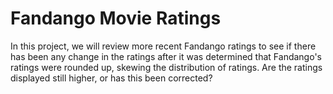 # Fandango Movie Ratings

In this project, we will review more recent Fandango ratings to see if there has been any change in the ratings after it was determined that Fandango's ratings were rounded up, skewing the distribution of ratings. 
Are the ratings displayed still higher, or has this been corrected?
